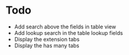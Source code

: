 # Todo

 - Add search above the fields in table view
 - Add lookup search in the table lookup fields
 - Display the extension tabs
 - Display the has many tabs
